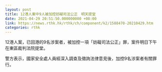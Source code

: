 ```yaml
---
layout: post
title: 12港人案中9人被加控妨礙司法公正　明天提堂
date: 2021-04-29 20:51:50.000000000 +08:00
link: https://news.rthk.hk/rthk/ch/component/k2/1588470-20210429.htm
categories: rthk
---
```


12港人案，已回港的9名涉案者，被加控一項「妨礙司法公正」罪，案件明日下午在東區裁判法院提堂。

警方表示，國家安全處人員經深入調查及徵詢法律意見後，加控9名涉案者有關罪行。
